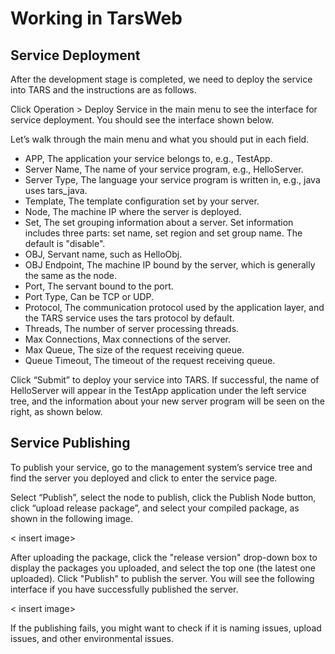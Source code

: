 # Working in TarsWeb

## Service Deployment

After the development stage is completed, we need to deploy the service into TARS and the instructions are as follows.

Click Operation > Deploy Service in the main menu to see the interface for service deployment. You should see the interface shown below.

Let’s walk through the main menu and what you should put in each field.

- APP, 
The application your service belongs to, e.g., TestApp.
- Server Name, 
The name of your service program, e.g., HelloServer.
- Server Type, 
The language your service program is written in, e.g., java uses tars_java.
- Template, 
The template configuration set by your server.
- Node,
The machine IP where the server is deployed.
- Set,
The set grouping information about a server. Set information includes three parts: set name, set region and set group name. The default is "disable".
- OBJ,
Servant name, such as HelloObj.
- OBJ Endpoint,
The machine IP bound by the server, which is generally the same as the node.
- Port,
The servant bound to the port.
- Port Type,
Can be TCP or UDP.
- Protocol,
The communication protocol used by the application layer, and the TARS service uses the tars protocol by default.
- Threads, 
The number of server processing threads.
- Max Connections, 
Max connections of the server.
- Max Queue, 
The size of the request receiving queue.
- Queue Timeout, 
The timeout of the request receiving queue.

Click “Submit” to deploy your service into TARS. If successful, the name of HelloServer will appear in the TestApp application under the left service tree, and the information about your new server program will be seen on the right, as shown below.

## Service Publishing

To publish your service, go to the management system’s service tree and find the server you deployed and click to enter the service page.

Select “Publish”, select the node to publish, click the Publish Node button, click “upload release package”, and select your compiled package, as shown in the following image.

< insert image>

After uploading the package, click the "release version" drop-down box to display the packages you uploaded, and select the top one (the latest one uploaded). Click "Publish" to publish the server. You will see the following interface if you have successfully published the server.


< insert image>

If the publishing fails, you might want to check if it is naming issues, upload issues, and other environmental issues.

